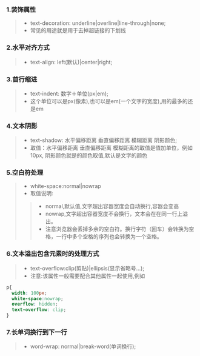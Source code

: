 ### 1.装饰属性
> * text-decoration: underline|overline|line-through|none;
> * 常见的用途就是用于去掉超链接的下划线
### 2.水平对齐方式
> * text-align: left(默认)|center|right;
### 3.首行缩进
> * text-indent: 数字＋单位(px|em);
> * 这个单位可以是px(像素),也可以是em(一个文字的宽度),用的最多的还是em
### 4.文本阴影
> * text-shadow: 水平偏移距离 垂直偏移距离 模糊距离 阴影颜色;
> * 取值：水平偏移距离 垂直偏移距离 模糊距离的取值是值加单位，例如10px,
阴影颜色就是的颜色取值,默认是文字的颜色
### 5.空白符处理
> * white-space:normal|nowrap
> * 取值说明:
>> * normal,默认值,文字超出容器宽度会自动换行,容器会变高
>> * nowrap,文字超出容器宽度不会换行，文本会在在同一行上溢出。
>> * 注意浏览器会丢掉多余的空白符。换行字符（回车）会转换为空格，一行中多个空格的序列也会转换为一个空格。
### 6.文本溢出包含元素时的处理方式
> * text-overflow:clip(剪贴)|ellipsis(显示省略号...);
> * 注意:该属性一般需要配合其他属性一起使用,例如
```css
p{
  width: 100px;
  white-space:nowrap;
  overflow: hidden;
  text-overflow: clip;  
}
```
### 7.长单词换行到下一行
> * word-wrap: normal|break-word(单词换行);
